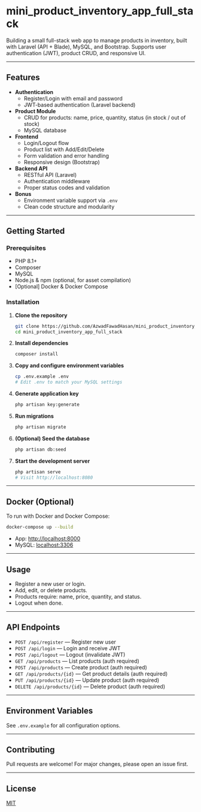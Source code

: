 # mini_product_inventory_app_full_stack
Building a small full-stack web app to manage products in inventory, built with Laravel (API + Blade), MySQL, and Bootstrap.  Supports user authentication (JWT), product CRUD, and responsive UI.

---

## Features

- **Authentication**
  - Register/Login with email and password
  - JWT-based authentication (Laravel backend)
- **Product Module**
  - CRUD for products: name, price, quantity, status (in stock / out of stock)
  - MySQL database
- **Frontend**
  - Login/Logout flow
  - Product list with Add/Edit/Delete
  - Form validation and error handling
  - Responsive design (Bootstrap)
- **Backend API**
  - RESTful API (Laravel)
  - Authentication middleware
  - Proper status codes and validation
- **Bonus**
  - Environment variable support via `.env`
  - Clean code structure and modularity

---

## Getting Started

### Prerequisites

- PHP 8.1+
- Composer
- MySQL
- Node.js & npm (optional, for asset compilation)
- [Optional] Docker & Docker Compose

### Installation

1. **Clone the repository**
    ```sh
    git clone https://github.com/AzwadFawadHasan/mini_product_inventory_app_full_stack.git
    cd mini_product_inventory_app_full_stack
    ```

2. **Install dependencies**
    ```sh
    composer install
    ```

3. **Copy and configure environment variables**
    ```sh
    cp .env.example .env
    # Edit .env to match your MySQL settings
    ```

4. **Generate application key**
    ```sh
    php artisan key:generate
    ```

5. **Run migrations**
    ```sh
    php artisan migrate
    ```

6. **(Optional) Seed the database**
    ```sh
    php artisan db:seed
    ```

7. **Start the development server**
    ```sh
    php artisan serve
    # Visit http://localhost:8080
    ```

---

## Docker (Optional)

To run with Docker and Docker Compose:

```sh
docker-compose up --build
```

- App: [http://localhost:8000](http://localhost:8080)
- MySQL: [localhost:3306](localhost:3308)

---

## Usage

- Register a new user or login.
- Add, edit, or delete products.
- Products require: name, price, quantity, and status.
- Logout when done.

---

## API Endpoints

- `POST /api/register` — Register new user
- `POST /api/login` — Login and receive JWT
- `POST /api/logout` — Logout (invalidate JWT)
- `GET /api/products` — List products (auth required)
- `POST /api/products` — Create product (auth required)
- `GET /api/products/{id}` — Get product details (auth required)
- `PUT /api/products/{id}` — Update product (auth required)
- `DELETE /api/products/{id}` — Delete product (auth required)

---

## Environment Variables

See `.env.example` for all configuration options.

---

## Contributing

Pull requests are welcome! For major changes, please open an issue first.

---

## License

[MIT](LICENSE)



